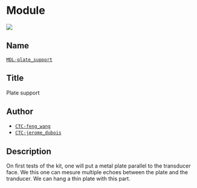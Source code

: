 # Module
![](viewme.png)

## Name
[`MDL-plate_support`]()

## Title
Plate support

## Author
* [`CTC-feng_wang`]()
* [`CTC-jerome_dubois`]()

## Description
On first tests of the kit, one will put a metal plate parallel to the transducer face. We this one can mesure multiple echoes between the plate and the tranducer. We can hang a thin plate with this part.
